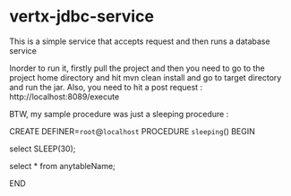 # vertx-jdbc-service
This is a simple service that accepts request and then runs a database service

Inorder to run it, firstly pull the project and then you need to go to the project home directory and hit mvn clean install and go to target directory and run the jar.
Also, you need to hit a post request : http://localhost:8089/execute

BTW, my sample procedure was just a sleeping procedure : 

CREATE DEFINER=`root`@`localhost` PROCEDURE `sleeping`()
BEGIN

select SLEEP(30);

select * from anytableName;

END
